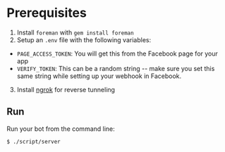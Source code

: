 # Prerequisites

1. Install `foreman` with `gem install foreman`
2. Setup an `.env` file with the following variables:

* `PAGE_ACCESS_TOKEN`: You will get this from the Facebook page for your
app
* `VERIFY_TOKEN`: This can be a random string -- make sure you set this
same string while setting up your webhook in Facebook.

3. Install [ngrok](https://ngrok.io) for reverse tunneling

## Run

Run your bot from the command line:
```
$ ./script/server
```
